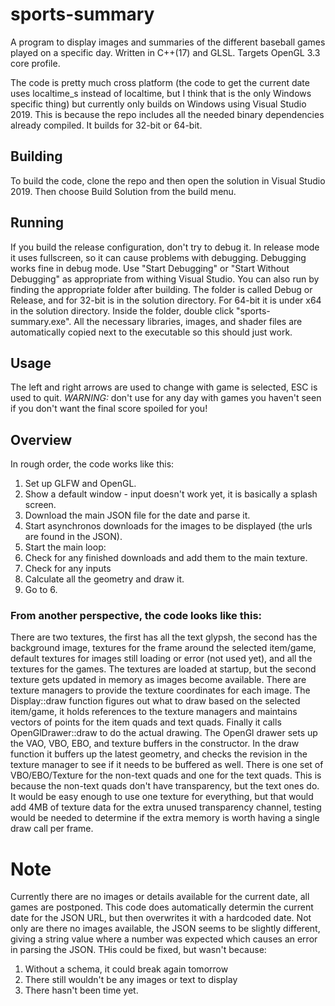 # sports-summary

A program to display images and summaries of the different baseball games played on a specific day. Written in C++(17) and GLSL.
Targets OpenGL 3.3 core profile.

The code is pretty much cross platform (the code to get the current date uses localtime_s instead of localtime, but I think that
is the only Windows specific thing) but currently only builds on Windows using Visual Studio 2019.
This is because the repo includes all the needed binary dependencies already compiled. It builds for 32-bit or 64-bit.

## Building
To build the code, clone the repo and then open the solution in Visual Studio 2019. Then choose Build Solution from the build menu.

## Running
If you build the release configuration, don't try to debug it. In release mode it uses fullscreen, so it can cause problems with
debugging. Debugging works fine in debug mode. Use "Start Debugging" or "Start Without Debugging" as appropriate from withing
Visual Studio.
You can also run by finding the appropriate folder after building. The folder is called Debug or Release, and for 32-bit is in the
solution directory. For 64-bit it is under x64 in the solution directory. Inside the folder, double click "sports-summary.exe".
All the necessary libraries, images, and shader files are automatically copied next to the executable so this should just work.

## Usage
The left and right arrows are used to change with game is selected, ESC is used to quit. *WARNING:* don't use for any day with games
you haven't seen if you don't want the final score spoiled for you!

## Overview
In rough order, the code works like this:
1. Set up GLFW and OpenGL.
2. Show a default window - input doesn't work yet, it is basically a splash screen.
3. Download the main JSON file for the date and parse it.
4. Start asynchronos downloads for the images to be displayed (the urls are found in the JSON).
5. Start the main loop:
6. Check for any finished downloads and add them to the main texture.
7. Check for any inputs
8. Calculate all the geometry and draw it.
9. Go to 6.

### From another perspective, the code looks like this: ###
There are two textures, the first has all the text glypsh, the second has the background image, textures for the frame around the
selected item/game, default textures for images still loading or error (not used yet), and all the textures for the games.
The textures are loaded at startup, but the second texture gets updated in memory as images become available. There are texture managers
to provide the texture coordinates for each image.
The Display::draw function figures out what to draw based on the selected item/game, it holds references to the texture managers and
maintains vectors of points for the item quads and text quads. Finally it calls OpenGlDrawer::draw to do the actual drawing.
The OpenGl drawer sets up the VAO, VBO, EBO, and texture buffers in the constructor. In the draw function it buffers up the latest
geometry, and checks the revision in the texture manager to see if it needs to be buffered as well. There is one set of VBO/EBO/Texture
for the non-text quads and one for the text quads. This is because the non-text quads don't have transparency, but the text ones do. It
would be easy enough to use one texture for everything, but that would add 4MB of texture data for the extra unused transparency
channel, testing would be needed to determine if the extra memory is worth having a single draw call per frame.

# Note
Currently there are no images or details available for the current date, all games are postponed. 
This code does automatically determin the current date for the JSON
URL, but then overwrites it with a hardcoded date. Not only are there no images available, the JSON seems to be slightly different,
giving a string value where a number was expected which causes an error in parsing the JSON. THis could be fixed, but wasn't because:
1. Without a schema, it could break again tomorrow
2. There still wouldn't be any images or text to display
3. There hasn't been time yet.
